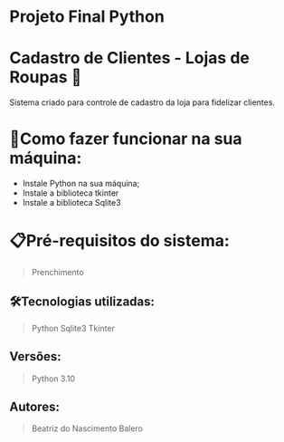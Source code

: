 #  Projeto Final Python

#  Cadastro de Clientes - Lojas de Roupas 🚀

Sistema criado para controle de cadastro da loja para fidelizar clientes.

# 🔌Como fazer funcionar na sua máquina:

- Instale Python na sua máquina;
- Instale a biblioteca tkinter
- Instale a biblioteca Sqlite3

# 📋Pré-requisitos do sistema:

> Prenchimento 


## 🛠️Tecnologias utilizadas:

> Python
> Sqlite3
> Tkinter

## Versões:

> Python 3.10


## Autores:

> Beatriz do Nascimento Balero
